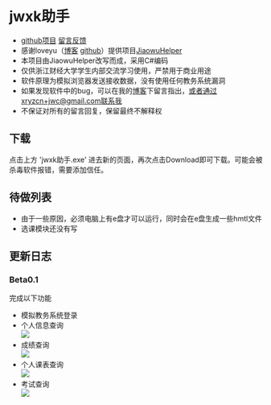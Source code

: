 # jwxk助手

- [github项目](https://github.com/xiang578/jwchelper) [留言反馈](http://www.xiang578.com/jwc/)
- 感谢loveyu（[博客](https://www.loveyu.org/) [github](https://github.com/loveyu)）提供项目[JiaowuHelper](https://github.com/loveyu/JiaowuHelper)
- 本项目由JiaowuHelper改写而成，采用C#编码
- 仅供浙江财经大学学生内部交流学习使用，严禁用于商业用途
- 软件原理为模拟浏览器发送接收数据，没有使用任何教务系统漏洞
- 如果发现软件中的bug，可以在我的[博客](http://www.xiang578.com/jwc/)下留言指出，或者通过xryzcn+jwc@gmail.com联系我
- 不保证对所有的留言回复，保留最终不解释权

## 下载
点击上方 'jwxk助手.exe' 进去新的页面，再次点击Download即可下载。可能会被杀毒软件报错，需要添加信任。

## 待做列表
- 由于一些原因，必须电脑上有e盘才可以运行，同时会在e盘生成一些hmtl文件
- 选课模块还没有写

## 更新日志

### Beta0.1

完成以下功能
- 模拟教务系统登录
- 个人信息查询
<br/>![](https://github.com/xiang578/jwchelper/blob/master/src/info.jpg) 
- 成绩查询
<br/>![](https://github.com/xiang578/jwchelper/blob/master/src/score.jpg) 
- 个人课表查询
<br/>![](https://github.com/xiang578/jwchelper/blob/master/src/table.jpg)
- 考试查询
<br/>![](https://github.com/xiang578/jwchelper/blob/master/src/test.jpg)
